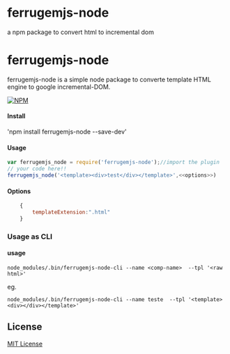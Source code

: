 # ferrugemjs-node
a npm package to convert html to incremental dom


# ferrugemjs-node
ferrugemjs-node is a simple node package to converte template HTML engine to google incremental-DOM.

[![NPM](https://nodei.co/npm/ferrugemjs-node.png?downloads=true&downloadRank=true&stars=true)](https://nodei.co/npm/ferrugemjs-node/)

#### Install

'npm install ferrugemjs-node --save-dev'

#### Usage

```js
var ferrugemjs_node = require('ferrugemjs-node');//import the plugin
// your code here!!
ferrugemjs_node('<template><div>test</div></template>',<<options>>)
```

#### Options

```js	
	{
		templateExtension:".html"
	}
```

### Usage as CLI

#### usage

```
node_modules/.bin/ferrugemjs-node-cli --name <comp-name>  --tpl '<raw html>'
```
eg.
```
node_modules/.bin/ferrugemjs-node-cli --name teste  --tpl '<template><div></div></template>'
```

## License

[MIT License](http://en.wikipedia.org/wiki/MIT_License)

